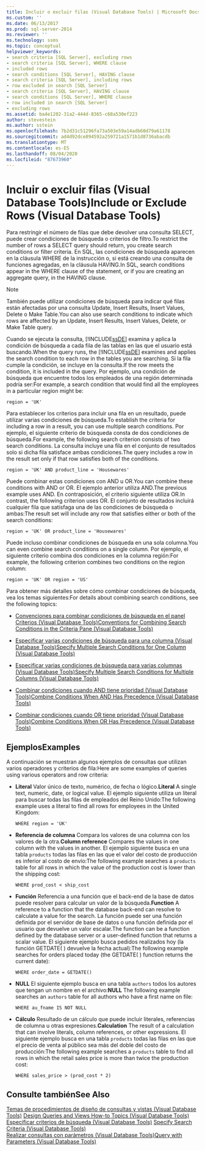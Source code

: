 ```yaml
---
title: Incluir o excluir filas (Visual Database Tools) | Microsoft Docs
ms.custom: ''
ms.date: 06/13/2017
ms.prod: sql-server-2014
ms.reviewer: ''
ms.technology: ssms
ms.topic: conceptual
helpviewer_keywords:
- search criteria [SQL Server], excluding rows
- search criteria [SQL Server], WHERE clause
- included rows
- search conditions [SQL Server], HAVING clause
- search criteria [SQL Server], including rows
- row excluded in search [SQL Server]
- search criteria [SQL Server], HAVING clause
- search conditions [SQL Server], WHERE clause
- row included in search [SQL Server]
- excluding rows
ms.assetid: ba4e1202-31a2-444d-8365-c68a530ef223
author: stevestein
ms.author: sstein
ms.openlocfilehash: 7b2d31c51296fa73a503e59a14adb60d79a61178
ms.sourcegitcommit: ad4d92dce894592a259721a1571b1d8736abacdb
ms.translationtype: MT
ms.contentlocale: es-ES
ms.lasthandoff: 08/04/2020
ms.locfileid: "87673960"
---
```

# <a name="include-or-exclude-rows-visual-database-tools"></a><span data-ttu-id="9699b-102">Incluir o excluir filas (Visual Database Tools)</span><span class="sxs-lookup"><span data-stu-id="9699b-102">Include or Exclude Rows (Visual Database Tools)</span></span>
  <span data-ttu-id="9699b-103">Para restringir el número de filas que debe devolver una consulta SELECT, puede crear condiciones de búsqueda o criterios de filtro.</span><span class="sxs-lookup"><span data-stu-id="9699b-103">To restrict the number of rows a SELECT query should return, you create search conditions or filter criteria.</span></span> <span data-ttu-id="9699b-104">En SQL, las condiciones de búsqueda aparecen en la cláusula WHERE de la instrucción o, si está creando una consulta de funciones agregadas, en la cláusula HAVING.</span><span class="sxs-lookup"><span data-stu-id="9699b-104">In SQL, search conditions appear in the WHERE clause of the statement, or if you are creating an aggregate query, in the HAVING clause.</span></span>  
  
> [!NOTE]  
>  <span data-ttu-id="9699b-105">También puede utilizar condiciones de búsqueda para indicar qué filas están afectadas por una consulta Update, Insert Results, Insert Values, Delete o Make Table.</span><span class="sxs-lookup"><span data-stu-id="9699b-105">You can also use search conditions to indicate which rows are affected by an Update, Insert Results, Insert Values, Delete, or Make Table query.</span></span>  
  
 <span data-ttu-id="9699b-106">Cuando se ejecuta la consulta, [!INCLUDE[ssDE](../../includes/ssde-md.md)] examina y aplica la condición de búsqueda a cada fila de las tablas en las que el usuario está buscando.</span><span class="sxs-lookup"><span data-stu-id="9699b-106">When the query runs, the [!INCLUDE[ssDE](../../includes/ssde-md.md)] examines and applies the search condition to each row in the tables you are searching.</span></span> <span data-ttu-id="9699b-107">Si la fila cumple la condición, se incluye en la consulta.</span><span class="sxs-lookup"><span data-stu-id="9699b-107">If the row meets the condition, it is included in the query.</span></span> <span data-ttu-id="9699b-108">Por ejemplo, una condición de búsqueda que encuentre todos los empleados de una región determinada podría ser:</span><span class="sxs-lookup"><span data-stu-id="9699b-108">For example, a search condition that would find all the employees in a particular region might be:</span></span>  
  
```  
region = 'UK'  
```  
  
 <span data-ttu-id="9699b-109">Para establecer los criterios para incluir una fila en un resultado, puede utilizar varias condiciones de búsqueda.</span><span class="sxs-lookup"><span data-stu-id="9699b-109">To establish the criteria for including a row in a result, you can use multiple search conditions.</span></span> <span data-ttu-id="9699b-110">Por ejemplo, el siguiente criterio de búsqueda consta de dos condiciones de búsqueda.</span><span class="sxs-lookup"><span data-stu-id="9699b-110">For example, the following search criterion consists of two search conditions.</span></span> <span data-ttu-id="9699b-111">La consulta incluye una fila en el conjunto de resultados solo si dicha fila satisface ambas condiciones.</span><span class="sxs-lookup"><span data-stu-id="9699b-111">The query includes a row in the result set only if that row satisfies both of the conditions.</span></span>  
  
```  
region = 'UK' AND product_line = 'Housewares'  
```  
  
 <span data-ttu-id="9699b-112">Puede combinar estas condiciones con AND u OR.</span><span class="sxs-lookup"><span data-stu-id="9699b-112">You can combine these conditions with AND or OR.</span></span> <span data-ttu-id="9699b-113">El ejemplo anterior utiliza AND.</span><span class="sxs-lookup"><span data-stu-id="9699b-113">The previous example uses AND.</span></span> <span data-ttu-id="9699b-114">En contraposición, el criterio siguiente utiliza OR.</span><span class="sxs-lookup"><span data-stu-id="9699b-114">In contrast, the following criterion uses OR.</span></span> <span data-ttu-id="9699b-115">El conjunto de resultados incluirá cualquier fila que satisfaga una de las condiciones de búsqueda o ambas:</span><span class="sxs-lookup"><span data-stu-id="9699b-115">The result set will include any row that satisfies either or both of the search conditions:</span></span>  
  
```  
region = 'UK' OR product_line = 'Housewares'  
```  
  
 <span data-ttu-id="9699b-116">Puede incluso combinar condiciones de búsqueda en una sola columna.</span><span class="sxs-lookup"><span data-stu-id="9699b-116">You can even combine search conditions on a single column.</span></span> <span data-ttu-id="9699b-117">Por ejemplo, el siguiente criterio combina dos condiciones en la columna región:</span><span class="sxs-lookup"><span data-stu-id="9699b-117">For example, the following criterion combines two conditions on the region column:</span></span>  
  
```  
region = 'UK' OR region = 'US'  
```  
  
 <span data-ttu-id="9699b-118">Para obtener más detalles sobre cómo combinar condiciones de búsqueda, vea los temas siguientes:</span><span class="sxs-lookup"><span data-stu-id="9699b-118">For details about combining search conditions, see the following topics:</span></span>  
  
-   [<span data-ttu-id="9699b-119">Convenciones para combinar condiciones de búsqueda en el panel Criterios &#40;Visual Database Tools&#41;</span><span class="sxs-lookup"><span data-stu-id="9699b-119">Conventions for Combining Search Conditions in the Criteria Pane &#40;Visual Database Tools&#41;</span></span>](conventions-combine-search-conditions-in-criteria-pane-visual-db-tools.md)  
  
-   [<span data-ttu-id="9699b-120">Especificar varias condiciones de búsqueda para una columna &#40;Visual Database Tools&#41;</span><span class="sxs-lookup"><span data-stu-id="9699b-120">Specify Multiple Search Conditions for One Column &#40;Visual Database Tools&#41;</span></span>](visual-database-tools.md)  
  
-   [<span data-ttu-id="9699b-121">Especificar varias condiciones de búsqueda para varias columnas &#40;Visual Database Tools&#41;</span><span class="sxs-lookup"><span data-stu-id="9699b-121">Specify Multiple Search Conditions for Multiple Columns &#40;Visual Database Tools&#41;</span></span>](specify-multiple-search-conditions-for-multiple-columns-visual-database-tools.md)  
  
-   [<span data-ttu-id="9699b-122">Combinar condiciones cuando AND tiene prioridad &#40;Visual Database Tools&#41;</span><span class="sxs-lookup"><span data-stu-id="9699b-122">Combine Conditions When AND Has Precedence &#40;Visual Database Tools&#41;</span></span>](combine-conditions-when-and-has-precedence-visual-database-tools.md)  
  
-   [<span data-ttu-id="9699b-123">Combinar condiciones cuando OR tiene prioridad &#40;Visual Database Tools&#41;</span><span class="sxs-lookup"><span data-stu-id="9699b-123">Combine Conditions When OR Has Precedence &#40;Visual Database Tools&#41;</span></span>](combine-conditions-when-or-has-precedence-visual-database-tools.md)  
  
## <a name="examples"></a><span data-ttu-id="9699b-124">Ejemplos</span><span class="sxs-lookup"><span data-stu-id="9699b-124">Examples</span></span>  
 <span data-ttu-id="9699b-125">A continuación se muestran algunos ejemplos de consultas que utilizan varios operadores y criterios de fila:</span><span class="sxs-lookup"><span data-stu-id="9699b-125">Here are some examples of queries using various operators and row criteria:</span></span>  
  
-   <span data-ttu-id="9699b-126">**Literal** Valor único de texto, numérico, de fecha o lógico.</span><span class="sxs-lookup"><span data-stu-id="9699b-126">**Literal** A single text, numeric, date, or logical value.</span></span> <span data-ttu-id="9699b-127">El ejemplo siguiente utiliza un literal para buscar todas las filas de empleados del Reino Unido:</span><span class="sxs-lookup"><span data-stu-id="9699b-127">The following example uses a literal to find all rows for employees in the United Kingdom:</span></span>  
  
    ```  
    WHERE region = 'UK'  
    ```  
  
-   <span data-ttu-id="9699b-128">**Referencia de columna** Compara los valores de una columna con los valores de la otra.</span><span class="sxs-lookup"><span data-stu-id="9699b-128">**Column reference** Compares the values in one column with the values in another.</span></span> <span data-ttu-id="9699b-129">El ejemplo siguiente busca en una tabla `products` todas las filas en las que el valor del costo de producción es inferior al costo de envío:</span><span class="sxs-lookup"><span data-stu-id="9699b-129">The following example searches a `products` table for all rows in which the value of the production cost is lower than the shipping cost:</span></span>  
  
    ```  
    WHERE prod_cost < ship_cost  
    ```  
  
-   <span data-ttu-id="9699b-130">**Función** Referencia a una función que el back-end de la base de datos puede resolver para calcular un valor de la búsqueda.</span><span class="sxs-lookup"><span data-stu-id="9699b-130">**Function** A reference to a function that the database back-end can resolve to calculate a value for the search.</span></span> <span data-ttu-id="9699b-131">La función puede ser una función definida por el servidor de base de datos o una función definida por el usuario que devuelve un valor escalar.</span><span class="sxs-lookup"><span data-stu-id="9699b-131">The function can be a function defined by the database server or a user-defined function that returns a scalar value.</span></span> <span data-ttu-id="9699b-132">El siguiente ejemplo busca pedidos realizados hoy (la función GETDATE( ) devuelve la fecha actual):</span><span class="sxs-lookup"><span data-stu-id="9699b-132">The following example searches for orders placed today (the GETDATE( ) function returns the current date):</span></span>  
  
    ```  
    WHERE order_date = GETDATE()  
    ```  
  
-   <span data-ttu-id="9699b-133">**NULL** El siguiente ejemplo busca en una tabla `authors` todos los autores que tengan un nombre en el archivo:</span><span class="sxs-lookup"><span data-stu-id="9699b-133">**NULL** The following example searches an `authors` table for all authors who have a first name on file:</span></span>  
  
    ```  
    WHERE au_fname IS NOT NULL  
    ```  
  
-   <span data-ttu-id="9699b-134">**Cálculo** Resultado de un cálculo que puede incluir literales, referencias de columna u otras expresiones.</span><span class="sxs-lookup"><span data-stu-id="9699b-134">**Calculation** The result of a calculation that can involve literals, column references, or other expressions.</span></span> <span data-ttu-id="9699b-135">El siguiente ejemplo busca en una tabla `products` todas las filas en las que el precio de venta al público sea más del doble del costo de producción:</span><span class="sxs-lookup"><span data-stu-id="9699b-135">The following example searches a `products` table to find all rows in which the retail sales price is more than twice the production cost:</span></span>  
  
    ```  
    WHERE sales_price > (prod_cost * 2)  
    ```  
  
## <a name="see-also"></a><span data-ttu-id="9699b-136">Consulte también</span><span class="sxs-lookup"><span data-stu-id="9699b-136">See Also</span></span>  
 <span data-ttu-id="9699b-137">[Temas de procedimientos de diseño de consultas y vistas &#40;Visual Database Tools&#41;](design-queries-and-views-how-to-topics-visual-database-tools.md) </span><span class="sxs-lookup"><span data-stu-id="9699b-137">[Design Queries and Views How-to Topics &#40;Visual Database Tools&#41;](design-queries-and-views-how-to-topics-visual-database-tools.md) </span></span>  
 <span data-ttu-id="9699b-138">[Especificar criterios de búsqueda &#40;Visual Database Tools&#41;](specify-search-criteria-visual-database-tools.md) </span><span class="sxs-lookup"><span data-stu-id="9699b-138">[Specify Search Criteria &#40;Visual Database Tools&#41;](specify-search-criteria-visual-database-tools.md) </span></span>  
 [<span data-ttu-id="9699b-139">Realizar consultas con parámetros &#40;Visual Database Tools&#41;</span><span class="sxs-lookup"><span data-stu-id="9699b-139">Query with Parameters &#40;Visual Database Tools&#41;</span></span>](query-with-parameters-visual-database-tools.md)  
  
  
